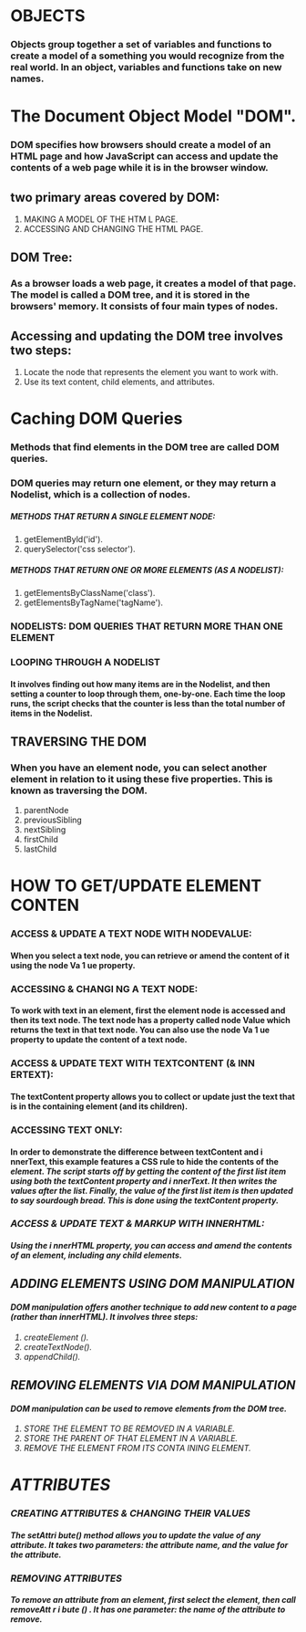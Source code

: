 # OBJECTS
### Objects group together a set of variables and functions to create a model  of a something you would recognize from the real world. In an object, variables and functions take on new names.

# The Document Object Model "DOM".
### DOM specifies  how browsers should create a model of an HTML  page and how JavaScript can access and update the  contents of a web page while it is in the browser window. 

## two primary areas covered by DOM:
1. MAKING A MODEL OF THE  HTM L PAGE.
2. ACCESSING AND CHANGING THE HTML PAGE.

## DOM Tree:
### As a browser loads a web page, it creates a model of that page. The model is called a DOM tree, and it is stored in the browsers' memory. It consists of four main types of nodes. 
 
 ## Accessing and updating the DOM tree involves two steps:
 1. Locate the node that represents the element you want to work with.
 2. Use its text content, child elements, and attributes.

# Caching DOM Queries
### Methods that find elements in the DOM tree are called DOM queries.

### DOM queries may return one element, or they may return a Nodelist, which is a collection of nodes.
##### METHODS THAT RETURN A SINGLE ELEMENT NODE:
1. getElementByld('id').
2. querySelector('css selector').

##### METHODS THAT RETURN ONE OR MORE ELEMENTS (AS A NODELIST):
1. getElementsByClassName('class').
2. getElementsByTagName('tagName').

### NODELISTS: DOM QUERIES THAT RETURN MORE THAN ONE ELEMENT

### LOOPING THROUGH A NODELIST
#### It involves finding out how many items are in the Nodelist, and then setting a counter to loop through them, one-by-one. Each time the loop runs, the script checks that the counter is less than the total number of items in the Nodelist. 

## TRAVERSING THE DOM
### When you have an element node, you can select another element in relation to it using these five properties. This is known as traversing the DOM.
1. parentNode
2. previousSibling
3. nextSibling 
4. firstChild
5. lastChild 

# HOW TO GET/UPDATE ELEMENT CONTEN
### ACCESS & UPDATE A TEXT NODE WITH NODEVALUE:
#### When you select a text node, you can retrieve or amend the content of it using the node Va 1 ue property. 
### ACCESSING & CHANGI NG A TEXT NODE:
#### To work with text in an element, first the element node is accessed and then its text node. The text node has a property called node Value which returns the text in that text node. You can also use the node Va 1 ue property to update the content of a text node.
### ACCESS & UPDATE TEXT WITH TEXTCONTENT (& INN ERTEXT):
#### The textContent property allows you to collect or update just the text that is in the containing element (and its children). 
### ACCESSING TEXT ONLY:
#### In order to demonstrate the difference between textContent and i nnerText, this example features a CSS rule to hide the contents of the <em> element. The script starts off by getting the content of the first list item using both the textContent property and i nnerText. It then writes the values after the list. Finally, the value of the first list item is then updated to say sourdough bread. This is done using the textContent property.
### ACCESS & UPDATE TEXT & MARKUP WITH INNERHTML:
#### Using the i nnerHTML property, you can access and amend the contents of an element, including any child elements.

## ADDING ELEMENTS USING DOM MANIPULATION
#### DOM manipulation offers another technique to add new content to a page (rather than innerHTML). It involves three steps: 
1. createElement ().
2. createTextNode().
3. appendChild().

## REMOVING ELEMENTS VIA DOM MANIPULATION
#### DOM manipulation can be used to remove elements from the DOM tree. 
1. STORE THE ELEMENT TO BE REMOVED IN A VARIABLE.
2. STORE THE PARENT OF THAT ELEMENT IN A VARIABLE.
3. REMOVE THE ELEMENT FROM ITS CONTA INING ELEMENT.

# ATTRIBUTES
### CREATING ATTRIBUTES & CHANGING THEIR VALUES
#### The setAttri bute() method allows you to update the value of any attribute. It takes two parameters: the attribute name, and the value for the attribute. 
### REMOVING ATTRIBUTES
#### To remove an attribute from an element, first select the element, then call removeAtt r i bute () . It has one parameter: the name of the attribute to remove.

 

